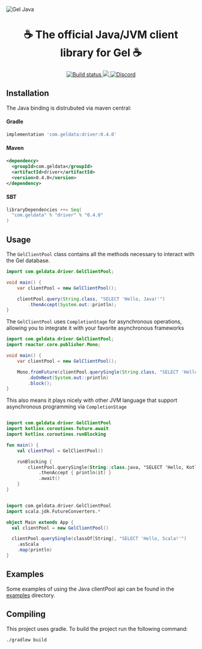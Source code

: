 ![Gel Java](./branding/banner.png)

<div align="center">
  <h1>☕ The official Java/JVM client library for Gel ☕</h1>

  <a href="https://github.com/geldata/gel-java/actions" rel="nofollow">
    <img src="https://github.com/geldata/gel-java/actions/workflows/gradle.yml/badge.svg?event=push&branch=master" alt="Build status">
  </a>
  <a href="https://github.com/geldata/gel/blob/master/LICENSE">
    <img src="https://img.shields.io/badge/license-Apache%202.0-blue" />
  </a>
  <a href="https://discord.gg/edgedb">
    <img src="https://discord.com/api/guilds/841451783728529451/widget.png" alt="Discord">
  </a>
</div>

## Installation

The Java binding is distrubuted via maven central:

#### Gradle
```groovy
implementation 'com.geldata:driver:0.4.0'
```

#### Maven
```xml
<dependency>
  <groupId>com.geldata</groupId>
  <artifactId>driver</artifactId>
  <version>0.4.0</version>
</dependency>
```

#### SBT

```scala
libraryDependencies ++= Seq(
  "com.geldata" % "driver" % "0.4.0"
)
```

## Usage

The `GelClientPool` class contains all the methods necessary to interact with the Gel database.

```java
import com.geldata.driver.GelClientPool;

void main() {
    var clientPool = new GelClientPool();

    clientPool.query(String.class, "SELECT 'Hello, Java!'")
        .thenAccept(System.out::println);
}
```

The `GelClientPool` uses `CompletionStage` for asynchronous operations, allowing you
to integrate it with your favorite asynchronous frameworks

```java
import com.geldata.driver.GelClientPool;
import reactor.core.publisher.Mono;

void main() {
    var clientPool = new GelClientPool();

    Mono.fromFuture(clientPool.querySingle(String.class, "SELECT 'Hello, Java!'"))
        .doOnNext(System.out::println)
        .block();
}
```

This also means it plays nicely with other JVM language that support asynchronous programming via `CompletionStage`

```kotlin

import com.geldata.driver.GelClientPool
import kotlinx.coroutines.future.await
import kotlinx.coroutines.runBlocking

fun main() {
    val clientPool = GelClientPool()

    runBlocking {
        clientPool.querySingle(String::class.java, "SELECT 'Hello, Kotlin!'")
            .thenAccept { println(it) }
            .await()
    }
}
```

```scala

import com.geldata.driver.GelClientPool
import scala.jdk.FutureConverters.*

object Main extends App {
  val clientPool = new GelClientPool()

  clientPool.querySingle(classOf[String], "SELECT 'Hello, Scala!'")
    .asScala
    .map(println)
}
```

## Examples
Some examples of using the Java clientPool api can be found in the [examples](./examples) directory.

## Compiling
This project uses gradle. To build the project run the following command:

```bash
./gradlew build
```
